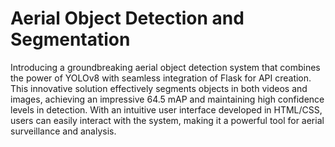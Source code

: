 # Aerial Object Detection and Segmentation

Introducing a groundbreaking aerial object detection system that combines the power of YOLOv8 with seamless integration of Flask for API creation. This innovative solution effectively segments objects in both videos and images, achieving an impressive 64.5 mAP and maintaining high confidence levels in detection. With an intuitive user interface developed in HTML/CSS, users can easily interact with the system, making it a powerful tool for aerial surveillance and analysis.

